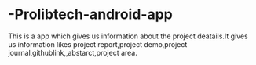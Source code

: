 # -Prolibtech-android-app
This is a app which gives us information about the project deatails.It gives us information likes project report,project demo,project journal,githublink,,abstarct,project area.
